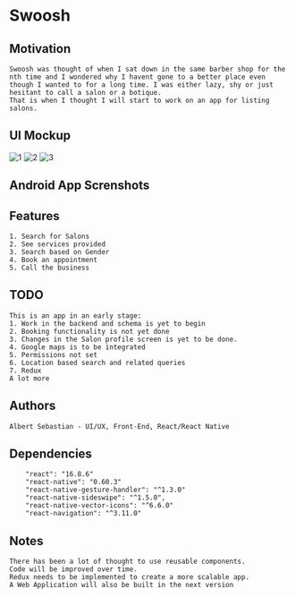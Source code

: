 # Swoosh   
## Motivation
```
Swoosh was thought of when I sat down in the same barber shop for the nth time and I wondered why I havent gone to a better place even though I wanted to for a long time. I was either lazy, shy or just hesitant to call a salon or a botique. 
That is when I thought I will start to work on an app for listing salons. 
```

## UI Mockup
![1](https://drive.google.com/uc?export=view&id=1m95bRdZGkEfMaE2I3bUEmazFdRH_PLNE) ![2](https://drive.google.com/uc?export=view&id=1V4IJBV5Y9SacM53bNFaRCDQIH3Rf2rGW) ![3](https://drive.google.com/uc?export=view&id=1koUuJ9HP-xPX9N4vE0KeJ_-OHZgOOji7)


## Android App Screnshots

## Features
```
1. Search for Salons
2. See services provided
3. Search based on Gender
4. Book an appointment 
5. Call the business
```

## TODO
```
This is an app in an early stage:
1. Work in the backend and schema is yet to begin
2. Booking functionality is not yet done
3. Changes in the Salon profile screen is yet to be done.
4. Google maps is to be integrated
5. Permissions not set
6. Location based search and related queries
7. Redux
A lot more
```

## Authors
```
Albert Sebastian - UI/UX, Front-End, React/React Native
```

## Dependencies
```
    "react": "16.8.6"
    "react-native": "0.60.3"
    "react-native-gesture-handler": "^1.3.0"
    "react-native-sideswipe": "^1.5.0",
    "react-native-vector-icons": "^6.6.0"
    "react-navigation": "^3.11.0"
```

## Notes
```
There has been a lot of thought to use reusable components. 
Code will be improved over time.
Redux needs to be implemented to create a more scalable app.
A Web Application will also be built in the next version
```